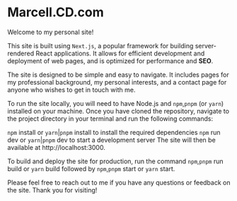 # Marcell.CD.com

Welcome to my personal site!

This site is built using `Next.js`, a popular framework for building server-rendered React applications. It allows for efficient development and deployment of web pages, and is optimized for performance and **SEO**.

The site is designed to be simple and easy to navigate. It includes pages for my professional background, my personal interests, and a contact page for anyone who wishes to get in touch with me.

To run the site locally, you will need to have Node.js and `npm`,`pnpm` (or `yarn`) installed on your machine. Once you have cloned the repository, navigate to the project directory in your terminal and run the following commands:

`npm` install or `yarn`|`pnpm` install to install the required dependencies
`npm` run dev or `yarn`|`pnpm` dev to start a development server
The site will then be available at http://localhost:3000.

To build and deploy the site for production, run the command `npm`,`pnpm` run build or `yarn` build followed by `npm`,`pnpm` start or `yarn` start.

Please feel free to reach out to me if you have any questions or feedback on the site. Thank you for visiting!
